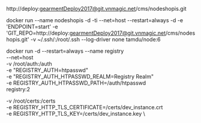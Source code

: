http://deploy:gearmentDeploy2017@git.vnmagic.net/cms/nodeshopis.git

docker run --name nodeshopis -d -ti --net=host --restart=always -d -e 'ENDPOINT=start' -e 'GIT_REPO=http://deploy:gearmentDeploy2017@git.vnmagic.net/cms/nodeshopis.git' -v ~/.ssh/:/root/.ssh --log-driver none tamdu/node:6


docker run -d --restart=always --name registry \
--net=host \
  -v /root/auth:/auth \
  -e "REGISTRY_AUTH=htpasswd" \
  -e "REGISTRY_AUTH_HTPASSWD_REALM=Registry Realm" \
  -e REGISTRY_AUTH_HTPASSWD_PATH=/auth/htpasswd \
  registry:2

-v /root/certs:/certs \
  -e REGISTRY_HTTP_TLS_CERTIFICATE=/certs/dev_instance.crt \
  -e REGISTRY_HTTP_TLS_KEY=/certs/dev_instance.key \

